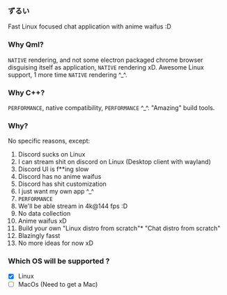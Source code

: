 ### ずるい

Fast Linux focused chat application with anime waifus :D

### Why Qml?

`NATIVE` rendering, and not some electron packaged chrome browser disguising itself as application, `NATIVE` rendering xD. Awesome Linux support, 1 more time `NATIVE` rendering ^_^.

### Why C++?

`PERFORMANCE`, native compatibility, `PERFORMANCE` ^_^. "Amazing" build tools.

### Why? 

No specific reasons, except:

1. Discord sucks on Linux
2. I can stream shit on discord on Linux (Desktop client with wayland)
3. Discord UI is f**ing slow
4. Discord has no anime waifus
5. Discord has shit customization
6. I just want my own app ^_^
7. `PERFORMANCE`
8. We'll be able stream in 4k@144 fps :D
9. No data collection
10. Anime waifus xD
11. Build your own "Linux distro from scratch"* "Chat distro from scratch"
12. Blazingly fasst
13. No more ideas for now xD

### Which OS will be supported ?

- [X] Linux
- [ ] MacOs (Need to get a Mac)
